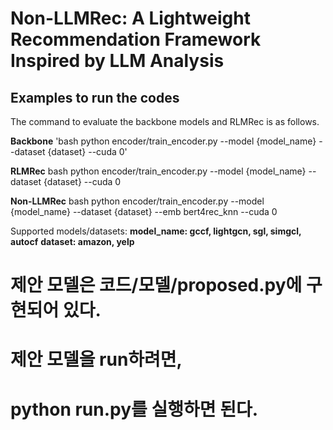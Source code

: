 # Non-LLMRec: A Lightweight Recommendation Framework Inspired by LLM Analysis

## Examples to run the codes

The command to evaluate the backbone models and RLMRec is as follows.

**Backbone**
'bash python encoder/train_encoder.py --model {model_name} --dataset {dataset} --cuda 0'

**RLMRec**
bash python encoder/train_encoder.py --model {model_name} --dataset {dataset} --cuda 0

**Non-LLMRec**
bash python encoder/train_encoder.py --model {model_name} --dataset {dataset} --emb bert4rec_knn --cuda 0

Supported models/datasets:
**model_name: gccf, lightgcn, sgl, simgcl, autocf**
**dataset: amazon, yelp**

# 제안 모델은 코드/모델/proposed.py에 구현되어 있다.

# 제안 모델을 run하려면,
# python run.py를 실행하면 된다. 
